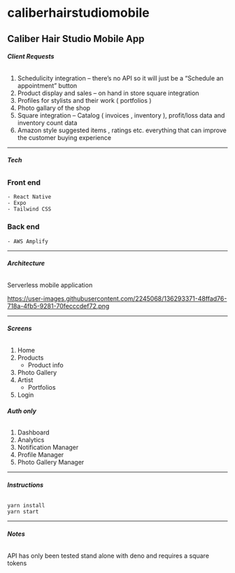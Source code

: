 # caliberhairstudiomobile

## Caliber Hair Studio Mobile App

###### **Client Requests**

1. Schedulicity integration – there’s no API so it will just be a “Schedule an appointment” button
2. Product display and sales – on hand in store square integration
3. Profiles for stylists and their work ( portfolios )
4. Photo gallary of the shop
5. Square integration – Catalog ( invoices , inventory ), profit/loss data and inventory count data
6. Amazon style suggested items , ratings etc. everything that can improve the customer buying experience

---

###### **Tech**

### Front end

    - React Native
    - Expo
    - Tailwind CSS

### Back end

    - AWS Amplify

---

###### **Architecture**

Serverless mobile application

https://user-images.githubusercontent.com/2245068/136293371-48ffad76-718a-4fb5-9281-70fecccdef72.png

---

###### **Screens**

1. Home
2. Products
   - Product info
3. Photo Gallery
4. Artist
   - Portfolios
5. Login

###### **Auth only**

1. Dashboard
2. Analytics
3. Notification Manager
4. Profile Manager
5. Photo Gallery Manager

---

###### **Instructions**

```
yarn install
yarn start
```

---

###### **Notes**

API has only been tested stand alone with deno and requires a square tokens
